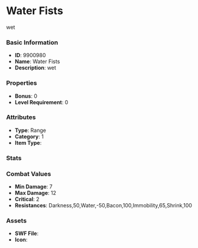 # Water Fists

wet

### Basic Information

- **ID**: 9900980
- **Name**: Water Fists
- **Description**: wet

### Properties

- **Bonus**: 0
- **Level Requirement**: 0

### Attributes

- **Type**: Range
- **Category**: 1
- **Item Type**: 

### Stats


### Combat Values

- **Min Damage**: 7
- **Max Damage**: 12
- **Critical**: 2
- **Resistances**: Darkness,50,Water,-50,Bacon,100,Immobility,65,Shrink,100

### Assets

- **SWF File**: 
- **Icon**: 

